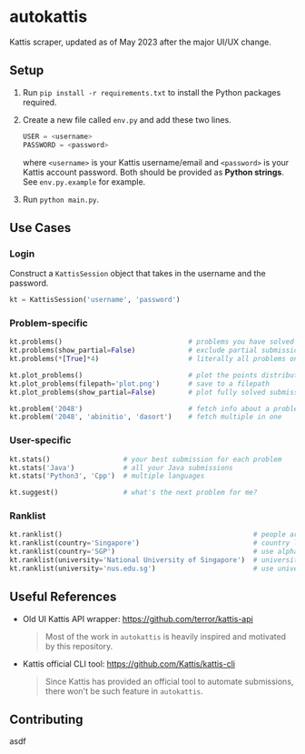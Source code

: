 # autokattis

Kattis scraper, updated as of May 2023 after the major UI/UX change.

## Setup

1. Run `pip install -r requirements.txt` to install the Python packages required.
1. Create a new file called `env.py` and add these two lines.

    ```python
    USER = <username>
    PASSWORD = <password>
    ```

    where `<username>` is your Kattis username/email and `<password>` is your Kattis account password. Both should be provided as **Python strings**. See `env.py.example` for example.
1. Run `python main.py`.

## Use Cases

### Login

Construct a `KattisSession` object that takes in the username and the password.

```py
kt = KattisSession('username', 'password')
```

### Problem-specific

```py
kt.problems()                               # problems you have solved so far
kt.problems(show_partial=False)             # exclude partial submissions
kt.problems(*[True]*4)                      # literally all problems on Kattis

kt.plot_problems()                          # plot the points distribution
kt.plot_problems(filepath='plot.png')       # save to a filepath
kt.plot_problems(show_partial=False)        # plot fully solved submissions

kt.problem('2048')                          # fetch info about a problem
kt.problem('2048', 'abinitio', 'dasort')    # fetch multiple in one
```

### User-specific

```py
kt.stats()                  # your best submission for each problem
kt.stats('Java')            # all your Java submissions
kt.stats('Python3', 'Cpp')  # multiple languages

kt.suggest()                # what's the next problem for me?
```

### Ranklist

```py
kt.ranklist()                                               # people around you
kt.ranklist(country='Singapore')                            # country leaderboard
kt.ranklist(country='SGP')                                  # use alpha-3 code instead
kt.ranklist(university='National University of Singapore')  # university leaderboard
kt.ranklist(university='nus.edu.sg')                        # use university domain instead
```

## Useful References

- Old UI Kattis API wrapper: https://github.com/terror/kattis-api

    > Most of the work in `autokattis` is heavily inspired and motivated by this repository.

- Kattis official CLI tool: https://github.com/Kattis/kattis-cli

    > Since Kattis has provided an official tool to automate submissions, there won't be such feature in `autokattis`.

## Contributing

asdf